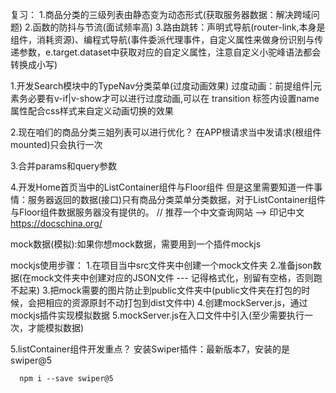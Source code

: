 复习：
1.商品分类的三级列表由静态变为动态形式(获取服务器数据：解决跨域问题)
2.函数的防抖与节流(面试频率高)
3.路由跳转：声明式导航(router-link,本身是组件，消耗资源)、编程式导航(事件委派代理事件，自定义属性来做身份识别与传递参数，e.target.dataset中获取对应的自定义属性，注意自定义小驼峰语法都会转换成小写)

1.开发Search模块中的TypeNav分类菜单(过度动画效果)
过度动画：前提组件|元素务必要有v-if|v-show才可以进行过度动画,可以在 transition 标签内设置name属性配合css样式来自定义动画切换的效果

2.现在咱们的商品分类三姐列表可以进行优化？
在APP根请求当中发请求(根组件mounted)只会执行一次

3.合并params和query参数

4.开发Home首页当中的ListContainer组件与Floor组件
但是这里需要知道一件事情：服务器返回的数据(接口)只有商品分类菜单分类数据，对于ListContainer组件与Floor组件数据服务器没有提供的。
//  推荐一个中文查询网站 --> 印记中文 https://docschina.org/

mock数据(模拟):如果你想mock数据，需要用到一个插件mockjs

mockjs使用步骤：
1.在项目当中src文件夹中创建一个mock文件夹
2.准备json数据(在mock文件夹中创建对应的JSON文件 --- 记得格式化，别留有空格，否则跑不起来)
3.把mock需要的图片防止到public文件夹中(public文件夹在打包的时候，会把相应的资源原封不动打包到dist文件中)
4.创建mockServer.js，通过mockjs插件实现模拟数据
5.mockServer.js在入口文件中引入(至少需要执行一次，才能模拟数据)

5.listContainer组件开发重点？
安装Swiper插件：最新版本7，安装的是swiper@5

```
  npm i --save swiper@5
```